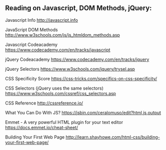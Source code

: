 Reading on Javascript, DOM Methods, jQuery:
----------------------
Javascript Info
http://javascript.info

JavaScript DOM Methods
http://www.w3schools.com/js/js_htmldom_methods.asp

Javascript Codeacademy
https://www.codecademy.com/en/tracks/javascript

jQuery Codeacademy
https://www.codecademy.com/en/tracks/jquery

jQuery Selectors
https://www.w3schools.com/jquery/trysel.asp

CSS Specificity Score
https://css-tricks.com/specifics-on-css-specificity/

CSS Selectors (jQuery uses the same selectors)
https://www.w3schools.com/cssref/css_selectors.asp

CSS Reference
http://cssreference.io/

What You Can Do With JS?
https://jsbin.com/ceralomuso/edit?html,js,output

Emmet - A very powerful HTML plugin for your text editor
https://docs.emmet.io/cheat-sheet/

Building Your First Web Page
http://learn.shayhowe.com/html-css/building-your-first-web-page/
